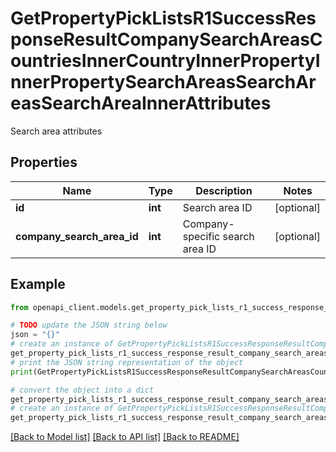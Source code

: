 # GetPropertyPickListsR1SuccessResponseResultCompanySearchAreasCountriesInnerCountryInnerPropertyInnerPropertySearchAreasSearchAreasSearchAreaInnerAttributes

Search area attributes

## Properties

Name | Type | Description | Notes
------------ | ------------- | ------------- | -------------
**id** | **int** | Search area ID | [optional] 
**company_search_area_id** | **int** | Company-specific search area ID | [optional] 

## Example

```python
from openapi_client.models.get_property_pick_lists_r1_success_response_result_company_search_areas_countries_inner_country_inner_property_inner_property_search_areas_search_areas_search_area_inner_attributes import GetPropertyPickListsR1SuccessResponseResultCompanySearchAreasCountriesInnerCountryInnerPropertyInnerPropertySearchAreasSearchAreasSearchAreaInnerAttributes

# TODO update the JSON string below
json = "{}"
# create an instance of GetPropertyPickListsR1SuccessResponseResultCompanySearchAreasCountriesInnerCountryInnerPropertyInnerPropertySearchAreasSearchAreasSearchAreaInnerAttributes from a JSON string
get_property_pick_lists_r1_success_response_result_company_search_areas_countries_inner_country_inner_property_inner_property_search_areas_search_areas_search_area_inner_attributes_instance = GetPropertyPickListsR1SuccessResponseResultCompanySearchAreasCountriesInnerCountryInnerPropertyInnerPropertySearchAreasSearchAreasSearchAreaInnerAttributes.from_json(json)
# print the JSON string representation of the object
print(GetPropertyPickListsR1SuccessResponseResultCompanySearchAreasCountriesInnerCountryInnerPropertyInnerPropertySearchAreasSearchAreasSearchAreaInnerAttributes.to_json())

# convert the object into a dict
get_property_pick_lists_r1_success_response_result_company_search_areas_countries_inner_country_inner_property_inner_property_search_areas_search_areas_search_area_inner_attributes_dict = get_property_pick_lists_r1_success_response_result_company_search_areas_countries_inner_country_inner_property_inner_property_search_areas_search_areas_search_area_inner_attributes_instance.to_dict()
# create an instance of GetPropertyPickListsR1SuccessResponseResultCompanySearchAreasCountriesInnerCountryInnerPropertyInnerPropertySearchAreasSearchAreasSearchAreaInnerAttributes from a dict
get_property_pick_lists_r1_success_response_result_company_search_areas_countries_inner_country_inner_property_inner_property_search_areas_search_areas_search_area_inner_attributes_from_dict = GetPropertyPickListsR1SuccessResponseResultCompanySearchAreasCountriesInnerCountryInnerPropertyInnerPropertySearchAreasSearchAreasSearchAreaInnerAttributes.from_dict(get_property_pick_lists_r1_success_response_result_company_search_areas_countries_inner_country_inner_property_inner_property_search_areas_search_areas_search_area_inner_attributes_dict)
```
[[Back to Model list]](../README.md#documentation-for-models) [[Back to API list]](../README.md#documentation-for-api-endpoints) [[Back to README]](../README.md)


